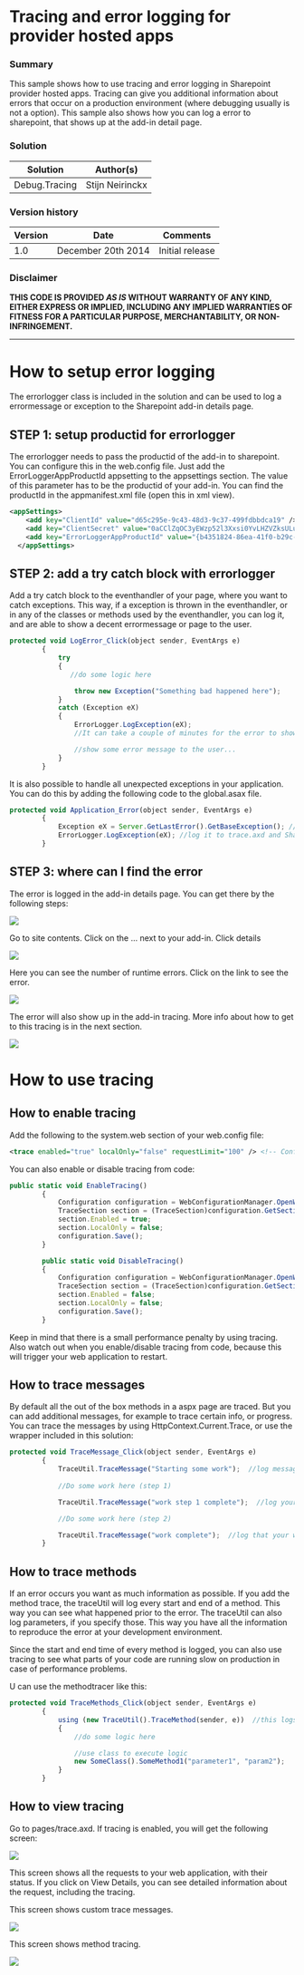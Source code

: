 # Tracing and error logging for provider hosted apps #

### Summary ###
This sample shows how to use tracing and error logging in Sharepoint provider hosted apps. Tracing can give you additional information about errors that occur on a production environment (where debugging usually is not a option). This sample also shows how you can log a error to sharepoint, that shows up at the add-in detail page.

### Solution ###
Solution | Author(s)
---------|----------
Debug.Tracing | Stijn Neirinckx 

### Version history ###
Version  | Date | Comments
---------| -----| --------
1.0  | December 20th 2014 | Initial release

### Disclaimer ###
**THIS CODE IS PROVIDED *AS IS* WITHOUT WARRANTY OF ANY KIND, EITHER EXPRESS OR IMPLIED, INCLUDING ANY IMPLIED WARRANTIES OF FITNESS FOR A PARTICULAR PURPOSE, MERCHANTABILITY, OR NON-INFRINGEMENT.**


----------

# How to setup error logging #
The errorlogger class is included in the solution and can be used to log a errormessage or exception to the Sharepoint add-in details page.

## STEP 1: setup productid for errorlogger ##
The errorlogger needs to pass the productid of the add-in to sharepoint. You can configure this in the web.config file. Just add the ErrorLoggerAppProductId appsetting to the appsettings section. The value of this parameter has to be the productid of your add-in. You can find the productId in the appmanifest.xml file (open this in xml view).

```XML
<appSettings>
    <add key="ClientId" value="d65c295e-9c43-48d3-9c37-499fdbbdca19" />
    <add key="ClientSecret" value="0aCClZqOC3yEWzp52l3Xxsi0YvLHZVZksULu8xieANY=" />
    <add key="ErrorLoggerAppProductId" value="{b4351824-86ea-41f0-b29c-1605b159e4f0}" /> <!-- This is needed to help the errorlogger log the error to Sharepoint -->
  </appSettings>
```

## STEP 2: add a try catch block with errorlogger ##
Add a try catch block to the eventhandler of your page, where you want to catch exceptions. This way, if a exception is thrown in the eventhandler, or in any of the classes or methods used by the eventhandler, you can log it, and are able to show a decent errormessage or page to the user.


```JavaScript
protected void LogError_Click(object sender, EventArgs e)
        {
            try
            {
               //do some logic here

                throw new Exception("Something bad happened here");
            }
            catch (Exception eX)
            {
                ErrorLogger.LogException(eX); 
                //It can take a couple of minutes for the error to show up in the sharepoint screen

                //show some error message to the user...
            }
        }
``` 

It is also possible to handle all unexpected exceptions in your application. You can do this by adding the following code to the global.asax file.

```JavaScript
protected void Application_Error(object sender, EventArgs e)
        {
            Exception eX = Server.GetLastError().GetBaseException(); //get exception
            ErrorLogger.LogException(eX); //log it to trace.axd and Sharepoint
        }
``` 

## STEP 3: where can I find the error ##
The error is logged in the add-in details page. You can get there by the following steps:

![](http://i.imgur.com/SnMcwfw.png)

Go to site contents. Click on the ... next to your add-in. Click details

![](http://i.imgur.com/n6lshti.png)

Here you can see the number of runtime errors. Click on the link to see the error.

![](http://i.imgur.com/vFrJiYx.png)

The error will also show up in the add-in tracing. More info about how to get to this tracing is in the next section.

![](http://i.imgur.com/x80isGy.png)

# How to use tracing #

## How to enable tracing ##
Add the following to the system.web section of your web.config file:

```XML
<trace enabled="true" localOnly="false" requestLimit="100" /> <!-- Configure tracing to be active -->  
```

You can also enable or disable tracing from code:

```JavaScript
public static void EnableTracing()
        {
            Configuration configuration = WebConfigurationManager.OpenWebConfiguration("~");
            TraceSection section = (TraceSection)configuration.GetSection("system.web/trace");
            section.Enabled = true;
            section.LocalOnly = false;
            configuration.Save();
        }

        public static void DisableTracing()
        {
            Configuration configuration = WebConfigurationManager.OpenWebConfiguration("~");
            TraceSection section = (TraceSection)configuration.GetSection("system.web/trace");
            section.Enabled = false;
            section.LocalOnly = false;
            configuration.Save();
        }
```

Keep in mind that there is a small performance penalty by using tracing. Also watch out when you enable/disable tracing from code, because this will trigger your web application to restart.

## How to trace messages ##
By default all the out of the box methods in a aspx page are traced. But you can add additional messages, for example to trace certain info, or progress. You can trace the messages by using HttpContext.Current.Trace, or use the wrapper included in this solution:

```JavaScript
protected void TraceMessage_Click(object sender, EventArgs e)
        {
            TraceUtil.TraceMessage("Starting some work");  //log message to trace.axd
            
            //Do some work here (step 1)

            TraceUtil.TraceMessage("work step 1 complete");  //log your work progress

            //Do some work here (step 2)

            TraceUtil.TraceMessage("work complete");  //log that your work completed
        }
``` 


## How to trace methods ##
If an error occurs you want as much information as possible. If you add the method trace, the traceUtil will log every start and end of a method. This way you can see what happened prior to the error. The traceUtil can also log parameters, if you specify those. This way you have all the information to reproduce the error at your development environment. 

Since the start and end time of every method is logged, you can also use tracing to see what parts of your code are running slow on production in case of performance problems.

U can use the methodtracer like this:

```JavaScript
protected void TraceMethods_Click(object sender, EventArgs e)
        {
            using (new TraceUtil().TraceMethod(sender, e))  //this logs the beginning and end of the method to trace.axd
            {
                //do some logic here

                //use class to execute logic
                new SomeClass().SomeMethod1("parameter1", "param2");
            }
        }
``` 

## How to view tracing ##
Go to pages/trace.axd. If tracing is enabled, you will get the following screen:

![](http://i.imgur.com/ekp1vgH.png)

This screen shows all the requests to your web application, with their status. If you click on View Details, you can see detailed information about the request, including the tracing.

This screen shows custom trace messages.

![](http://i.imgur.com/QVGTOS1.png)

This screen shows method tracing.

![](http://i.imgur.com/7cb3795.png)

